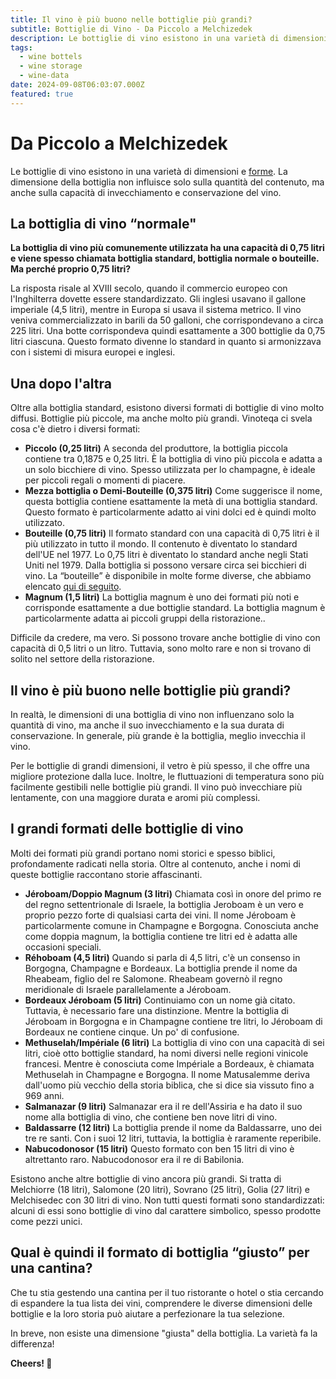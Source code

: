 ```yaml
---
title: Il vino è più buono nelle bottiglie più grandi?
subtitle: Bottiglie di Vino - Da Piccolo a Melchizedek
description: Le bottiglie di vino esistono in una varietà di dimensioni e forme. La dimensione della bottiglia non influisce solo sulla quantità del contenuto, ma anche sulla capacità di invecchiamento e conservazione del vino.
tags:
  - wine bottels
  - wine storage
  - wine-data
date: 2024-09-08T06:03:07.000Z
featured: true
---
```


# Da Piccolo a Melchizedek

Le bottiglie di vino esistono in una varietà di dimensioni e [forme](https://www.vinoteqa.com/it/blog/wines/common-bottle-shapes). La dimensione della bottiglia non influisce solo sulla quantità del contenuto, ma anche sulla capacità di invecchiamento e conservazione del vino.

## La bottiglia di vino “normale"

**La bottiglia di vino più comunemente utilizzata ha una capacità di 0,75 litri e viene spesso chiamata bottiglia standard, bottiglia normale o bouteille. Ma perché proprio 0,75 litri?** 

La risposta risale al XVIII secolo, quando il commercio europeo con l'Inghilterra dovette essere standardizzato. Gli inglesi usavano il gallone imperiale (4,5 litri), mentre in Europa si usava il sistema metrico. Il vino veniva commercializzato in barili da 50 galloni, che corrispondevano a circa 225 litri. Una botte corrispondeva quindi esattamente a 300 bottiglie da 0,75 litri ciascuna. Questo formato divenne lo standard in quanto si armonizzava con i sistemi di misura europei e inglesi.

## Una dopo l'altra

Oltre alla bottiglia standard, esistono diversi formati di bottiglie di vino molto diffusi. Bottiglie più piccole, ma anche molto più grandi. Vinoteqa ci svela cosa c'è dietro i diversi formati:

- **Piccolo (0,25 litri)** A seconda del produttore, la bottiglia piccola contiene tra 0,1875 e 0,25 litri. È la bottiglia di vino più piccola e adatta a un solo bicchiere di vino. Spesso utilizzata per lo champagne, è ideale per piccoli regali o momenti di piacere.
- **Mezza bottiglia o Demi-Bouteille (0,375 litri)** Come suggerisce il nome, questa bottiglia contiene esattamente la metà di una bottiglia standard. Questo formato è particolarmente adatto ai vini dolci ed è quindi molto utilizzato.
- **Bouteille (0,75 litri)** Il formato standard con una capacità di 0,75 litri è il più utilizzato in tutto il mondo. Il contenuto è diventato lo standard dell'UE nel 1977. Lo 0,75 litri è diventato lo standard anche negli Stati Uniti nel 1979. Dalla bottiglia si possono versare circa sei bicchieri di vino. La “bouteille” è disponibile in molte forme diverse, che abbiamo elencato [qui di seguito](https://www.vinoteqa.com/it/blog/wines/common-bottle-shapes).
- **Magnum (1,5 litri)** La bottiglia magnum è uno dei formati più noti e corrisponde esattamente a due bottiglie standard. La bottiglia magnum è particolarmente adatta ai piccoli gruppi della ristorazione.. 

Difficile da credere, ma vero. Si possono trovare anche bottiglie di vino con capacità di 0,5 litri o un litro. Tuttavia, sono molto rare e non si trovano di solito nel settore della ristorazione. 

## Il vino è più buono nelle bottiglie più grandi?

In realtà, le dimensioni di una bottiglia di vino non influenzano solo la quantità di vino, ma anche il suo invecchiamento e la sua durata di conservazione. In generale, più grande è la bottiglia, meglio invecchia il vino.

Per le bottiglie di grandi dimensioni, il vetro è più spesso, il che offre una migliore protezione dalla luce. Inoltre, le fluttuazioni di temperatura sono più facilmente gestibili nelle bottiglie più grandi. Il vino può invecchiare più lentamente, con una maggiore durata e aromi più complessi.

## I grandi formati delle bottiglie di vino

Molti dei formati più grandi portano nomi storici e spesso biblici, profondamente radicati nella storia. Oltre al contenuto, anche i nomi di queste bottiglie raccontano storie affascinanti.

- **Jéroboam/Doppio Magnum (3 litri)** Chiamata così in onore del primo re del regno settentrionale di Israele, la bottiglia Jeroboam è un vero e proprio pezzo forte di qualsiasi carta dei vini. Il nome Jéroboam è particolarmente comune in Champagne e Borgogna. Conosciuta anche come doppia magnum, la bottiglia contiene tre litri ed è adatta alle occasioni speciali.
- **Réhoboam (4,5 litri)** Quando si parla di 4,5 litri, c'è un consenso in Borgogna, Champagne e Bordeaux. La bottiglia prende il nome da Rheabeam, figlio del re Salomone. Rheabeam governò il regno meridionale di Israele parallelamente a Jéroboam.
- **Bordeaux Jéroboam (5 litri)** Continuiamo con un nome già citato. Tuttavia, è necessario fare una distinzione. Mentre la bottiglia di Jéroboam in Borgogna e in Champagne contiene tre litri, lo Jéroboam di Bordeaux ne contiene cinque. Un po' di confusione.
- **Methuselah/Impériale (6 litri)** La bottiglia di vino con una capacità di sei litri, cioè otto bottiglie standard, ha nomi diversi nelle regioni vinicole francesi. Mentre è conosciuta come Impériale a Bordeaux, è chiamata Methuselah in Champagne e Borgogna. Il nome Matusalemme deriva dall'uomo più vecchio della storia biblica, che si dice sia vissuto fino a 969 anni.
- **Salmanazar (9 litri)** Salmanazar era il re dell'Assiria e ha dato il suo nome alla bottiglia di vino, che contiene ben nove litri di vino.
- **Baldassarre (12 litri)** La bottiglia prende il nome da Baldassarre, uno dei tre re santi. Con i suoi 12 litri, tuttavia, la bottiglia è raramente reperibile.
- **Nabucodonosor (15 litri)** Questo formato con ben 15 litri di vino è altrettanto raro. Nabucodonosor era il re di Babilonia.

Esistono anche altre bottiglie di vino ancora più grandi. Si tratta di Melchiorre (18 litri), Salomone (20 litri), Sovrano (25 litri), Golia (27 litri) e Melchisedec con 30 litri di vino. Non tutti questi formati sono standardizzati: alcuni di essi sono bottiglie di vino dal carattere simbolico, spesso prodotte come pezzi unici.

## Qual è quindi il formato di bottiglia “giusto” per una cantina?

Che tu stia gestendo una cantina per il tuo ristorante o hotel o stia cercando di espandere la tua lista dei vini, comprendere le diverse dimensioni delle bottiglie e la loro storia può aiutare a perfezionare la tua selezione.

In breve, non esiste una dimensione "giusta" della bottiglia. La varietà fa la differenza!

**Cheers! 🍷**

